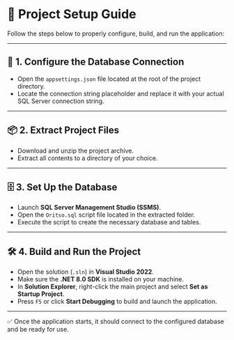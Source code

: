 # 🚀 Project Setup Guide

Follow the steps below to properly configure, build, and run the application:

---

## 🔧 1. Configure the Database Connection

- Open the `appsettings.json` file located at the root of the project directory.
- Locate the connection string placeholder and replace it with your actual SQL Server connection string.

---

## 📦 2. Extract Project Files

- Download and unzip the project archive.
- Extract all contents to a directory of your choice.

---

## 🗄️ 3. Set Up the Database

- Launch **SQL Server Management Studio (SSMS)**.
- Open the `Oritso.sql` script file located in the extracted folder.
- Execute the script to create the necessary database and tables.

---

## 🛠️ 4. Build and Run the Project

- Open the solution (`.sln`) in **Visual Studio 2022**.
- Make sure the **.NET 8.0 SDK** is installed on your machine.
- In **Solution Explorer**, right-click the main project and select **Set as Startup Project**.
- Press `F5` or click **Start Debugging** to build and launch the application.

---

✅ Once the application starts, it should connect to the configured database and be ready for use.

